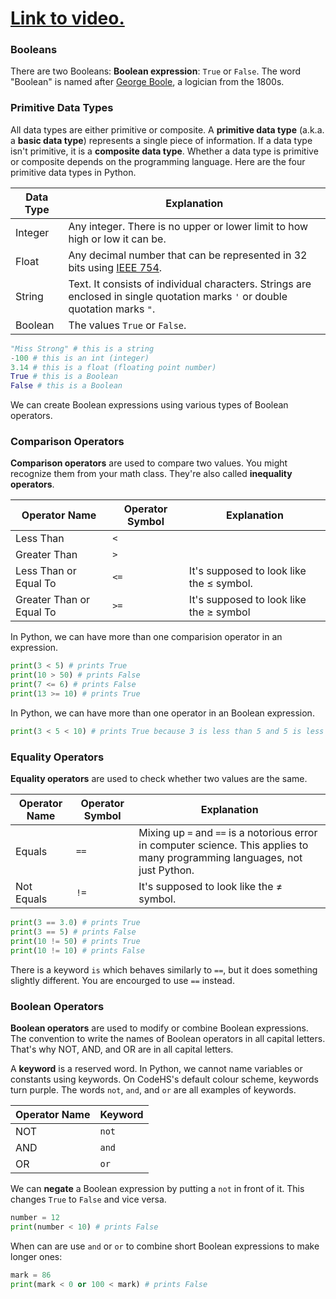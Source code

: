 # [Link to video.](https://www.youtube.com/watch?v=7xPZELCTeoA&list=PLVD25niNi0BlpS2dC7eXz1Rm3lOb9ftaJ)

### Booleans

There are two Booleans: **Boolean expression**: `True` or `False`. The word "Boolean" is named after [George Boole](https://en.wikipedia.org/wiki/George_Boole), a logician from the 1800s.

### Primitive Data Types

All data types are either primitive or composite. A **primitive data type** (a.k.a. a **basic data type**) represents a single piece of information. If a data type isn't primitive, it is a **composite data type**. Whether a data type is primitive or composite depends on the programming language. Here are the four primitive data types in Python.

| Data Type | Explanation |
| --- | --- |
| Integer | Any integer. There is no upper or lower limit to how high or low it can be. |
| Float | Any decimal number that can be represented in 32 bits using [IEEE 754](https://en.wikipedia.org/wiki/Single-precision_floating-point_format#IEEE_754_single-precision_binary_floating-point_format:_binary32). 
| String  | Text.  It consists of individual characters. Strings are enclosed in single quotation marks `'` or double quotation marks `"`. |
| Boolean   | The values `True` or `False`. |

```python
"Miss Strong" # this is a string
-100 # this is an int (integer)
3.14 # this is a float (floating point number)
True # this is a Boolean
False # this is a Boolean
```

We can create Boolean expressions using various types of Boolean operators. 

### Comparison Operators 

**Comparison operators** are used to compare two values. You might recognize them from your math class. They're also called **inequality operators**.

| Operator Name | Operator Symbol | Explanation |
| --- | --- | --- |
| Less Than | `<` | |
| Greater Than | `>` | | 
| Less Than or Equal To | `<=` | It's supposed to look like the ≤ symbol. |
| Greater Than or Equal To | `>=` | It's supposed to look like the ≥ symbol |

In Python, we can have more than one comparision operator in an expression.

```python
print(3 < 5) # prints True
print(10 > 50) # prints False
print(7 <= 6) # prints False
print(13 >= 10) # prints True
```

In Python, we can have more than one operator in an Boolean expression.

```python
print(3 < 5 < 10) # prints True because 3 is less than 5 and 5 is less than 10
```

### Equality Operators

**Equality operators** are used to check whether two values are the same.

| Operator Name | Operator Symbol | Explanation |
| --- | --- | --- |
| Equals | `==` | Mixing up `=` and `==` is a notorious error in computer science. This applies to many programming languages, not just Python. |
| Not Equals | `!=` | It's supposed to look like the ≠ symbol.  |

```python
print(3 == 3.0) # prints True
print(3 == 5) # prints False
print(10 != 50) # prints True
print(10 != 10) # prints False
```

There is a keyword `is` which behaves similarly to `==`, but it does something slightly different. You are encourged to use `==` instead. 

### Boolean Operators

**Boolean operators** are used to modify or combine Boolean expressions. The convention to write the names of Boolean operators in all capital letters. That's why NOT, AND, and OR are in all capital letters.

A **keyword** is a reserved word. In Python, we cannot name variables or constants using keywords. On CodeHS's default colour scheme, keywords turn purple. The words `not`, `and`, and `or` are all examples of keywords.

| Operator Name | Keyword |
| --- | --- |
| NOT | `not` |
| AND | `and` |
| OR | `or` |

We can **negate** a Boolean expression by putting a `not` in front of it. This changes `True` to `False` and vice versa.

```python
number = 12
print(number < 10) # prints False
```

When can are use `and` or `or` to combine short Boolean expressions to make longer ones:

```python
mark = 86
print(mark < 0 or 100 < mark) # prints False
```
